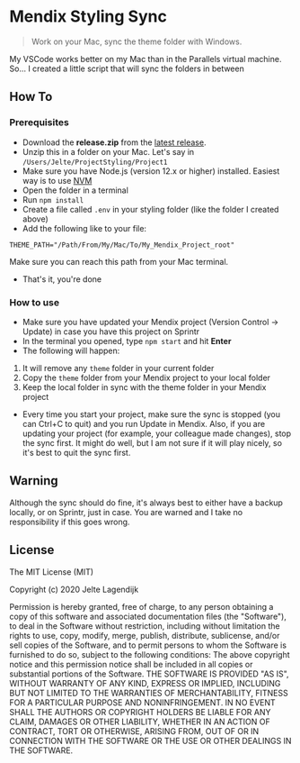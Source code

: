 Mendix Styling Sync
===

> Work on your Mac, sync the theme folder with Windows.

My VSCode works better on my Mac than in the Parallels virtual machine. So... I created a little script that will sync the folders in between

## How To

### Prerequisites

- Download the **release.zip** from the [latest release](https://github.com/JelteMX/mendix-styling-sync/releases/).
- Unzip this in a folder on your Mac. Let's say in `/Users/Jelte/ProjectStyling/Project1`
- Make sure you have Node.js (version 12.x or higher) installed. Easiest way is to use [NVM](https://github.com/nvm-sh/nvm)
- Open the folder in a terminal
- Run `npm install`
- Create a file called `.env` in your styling folder (like the folder I created above)
- Add the following like to your file:

```text
THEME_PATH="/Path/From/My/Mac/To/My_Mendix_Project_root"
```

Make sure you can reach this path from your Mac terminal.

- That's it, you're done

### How to use

- Make sure you have updated your Mendix project (Version Control -> Update) in case you have this project on Sprintr
- In the terminal you opened, type `npm start` and hit **Enter**
- The following will happen:

1. It will remove any `theme` folder in your current folder
2. Copy the `theme` folder from your Mendix project to your local folder
3. Keep the local folder in sync with the theme folder in your Mendix project

- Every time you start your project, make sure the sync is stopped (you can Ctrl+C to quit) and you run Update in Mendix. Also, if you are updating your project (for example, your colleague made changes), stop the sync first. It might do well, but I am not sure if it will play nicely, so it's best to quit the sync first.


## Warning

Although the sync should do fine, it's always best to either have a backup locally, or on Sprintr, just in case. You are warned and I take no responsibility if this goes wrong.

## License

The MIT License (MIT)

Copyright (c) 2020 Jelte Lagendijk

Permission is hereby granted, free of charge, to any person obtaining a copy of
this software and associated documentation files (the "Software"), to deal in
the Software without restriction, including without limitation the rights to
use, copy, modify, merge, publish, distribute, sublicense, and/or sell copies of
the Software, and to permit persons to whom the Software is furnished to do so,
subject to the following conditions:
The above copyright notice and this permission notice shall be included in all
copies or substantial portions of the Software.
THE SOFTWARE IS PROVIDED "AS IS", WITHOUT WARRANTY OF ANY KIND, EXPRESS OR
IMPLIED, INCLUDING BUT NOT LIMITED TO THE WARRANTIES OF MERCHANTABILITY, FITNESS
FOR A PARTICULAR PURPOSE AND NONINFRINGEMENT. IN NO EVENT SHALL THE AUTHORS OR
COPYRIGHT HOLDERS BE LIABLE FOR ANY CLAIM, DAMAGES OR OTHER LIABILITY, WHETHER
IN AN ACTION OF CONTRACT, TORT OR OTHERWISE, ARISING FROM, OUT OF OR IN
CONNECTION WITH THE SOFTWARE OR THE USE OR OTHER DEALINGS IN THE SOFTWARE.
